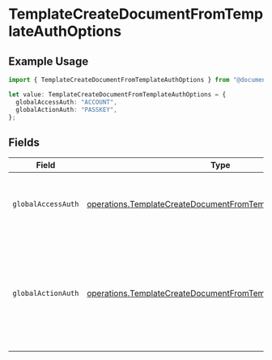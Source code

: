 # TemplateCreateDocumentFromTemplateAuthOptions

## Example Usage

```typescript
import { TemplateCreateDocumentFromTemplateAuthOptions } from "@documenso/sdk-typescript/models/operations";

let value: TemplateCreateDocumentFromTemplateAuthOptions = {
  globalAccessAuth: "ACCOUNT",
  globalActionAuth: "PASSKEY",
};
```

## Fields

| Field                                                                                                                                          | Type                                                                                                                                           | Required                                                                                                                                       | Description                                                                                                                                    |
| ---------------------------------------------------------------------------------------------------------------------------------------------- | ---------------------------------------------------------------------------------------------------------------------------------------------- | ---------------------------------------------------------------------------------------------------------------------------------------------- | ---------------------------------------------------------------------------------------------------------------------------------------------- |
| `globalAccessAuth`                                                                                                                             | [operations.TemplateCreateDocumentFromTemplateGlobalAccessAuth](../../models/operations/templatecreatedocumentfromtemplateglobalaccessauth.md) | :heavy_check_mark:                                                                                                                             | The type of authentication required for the recipient to access the document.                                                                  |
| `globalActionAuth`                                                                                                                             | [operations.TemplateCreateDocumentFromTemplateGlobalActionAuth](../../models/operations/templatecreatedocumentfromtemplateglobalactionauth.md) | :heavy_check_mark:                                                                                                                             | The type of authentication required for the recipient to sign the document. This field is restricted to Enterprise plan users only.            |